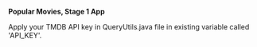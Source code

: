 **Popular Movies, Stage 1 App**

Apply your TMDB API key in QueryUtils.java file in existing variable called 'API_KEY'.
